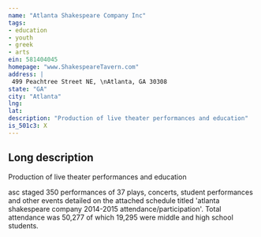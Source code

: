 ```yaml
---
name: "Atlanta Shakespeare Company Inc"
tags:
- education
- youth
- greek
- arts
ein: 581404045
homepage: "www.ShakespeareTavern.com"
address: |
 499 Peachtree Street NE, \nAtlanta, GA 30308
state: "GA"
city: "Atlanta"
lng: 
lat: 
description: "Production of live theater performances and education"
is_501c3: X
---
```


## Long description

Production of live theater performances and education
  
  asc staged 350 performances of 37 plays, concerts, student performances and other events detailed on the attached schedule titled 'atlanta shakespeare company 2014-2015 attendance/participation'. Total attendance was 50,277 of which 19,295 were middle and high school students. 
